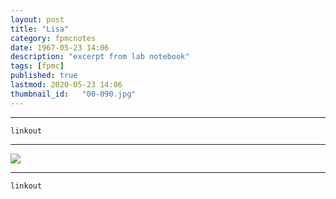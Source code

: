 ```yaml
---
layout: post
title: "Lisa"
category: fpmcnotes
date: 1967-05-23 14:06
description: "excerpt from lab notebook"
tags: [fpmc]
published: true
lastmod: 2020-05-23 14:06
thumbnail_id:	"00-090.jpg"
---
```


*****

`linkout`

*****

<img src="{{ site.url }}/assets/img/ca09.jpg" />


*****
`linkout`
